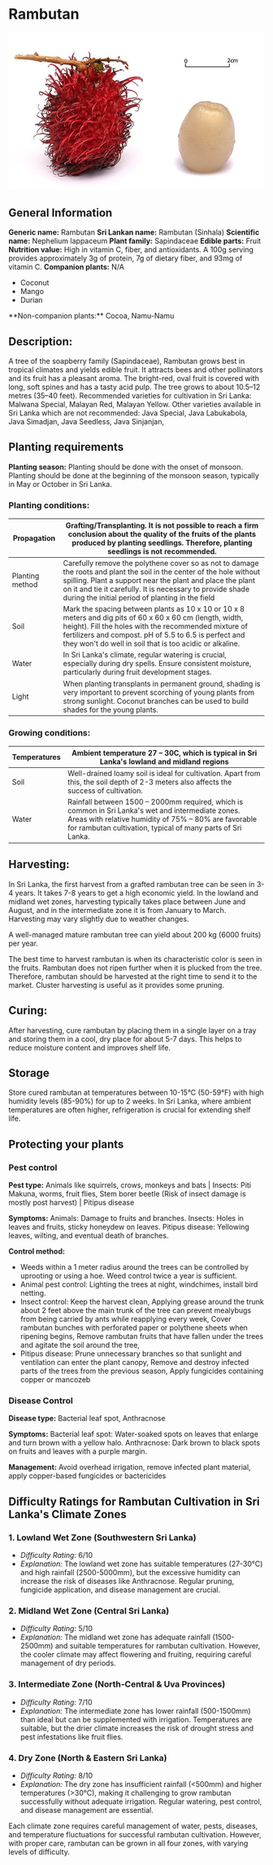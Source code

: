 # Rambutan
![Rambutan.jpeg](../../assets/images/Rambutan.jpeg "Image - Muhammad Mahdi Karim, Wikimedia Commons")

## General Information
**Generic name:** Rambutan
**Sri Lankan name:** Rambutan (Sinhala)
**Scientific name:** Nephelium lappaceum
**Plant family:** <update>Sapindaceae</update>
**Edible parts:** Fruit
**Nutrition value:** <update>High in vitamin C, fiber, and antioxidants. A 100g serving provides approximately 3g of protein, 7g of dietary fiber, and 93mg of vitamin C.</update>
**Companion plants:**
N/A
<update>
- Coconut
- Mango
- Durian
</update>
**Non-companion plants:** Cocoa, Namu-Namu

## Description:
A tree of the soapberry family (Sapindaceae), Rambutan grows best in tropical climates and yields edible fruit. It attracts bees and other pollinators and its fruit has a pleasant aroma. The bright-red, oval fruit is covered with long, soft spines and has a tasty acid pulp. The tree grows to about 10.5–12 metres (35–40 feet). Recommended varieties for cultivation in Sri Lanka: Malwana Special, Malayan Red, Malayan Yellow.
Other varieties available in Sri Lanka which are not recommended: Java Special, Java Labukabola, Java Simadjan, Java Seedless, Java Sinjanjan, 

## Planting requirements
**Planting season:** 
Planting should be done with the onset of monsoon. 
<update>Planting should be done at the beginning of the monsoon season, typically in May or October in Sri Lanka.</update>

### Planting conditions:
| **Propagation** | Grafting/Transplanting. It is not possible to reach a firm conclusion about the quality of the fruits of the plants produced by planting seedlings. Therefore, planting seedlings is not recommended. |
|----|----|
| Planting method | Carefully remove the polythene cover so as not to damage the roots and plant the soil in the center of the hole without spilling. Plant a support near the plant and place the plant on it and tie it carefully. It is necessary to provide shade during the initial period of planting in the field |
| Soil | Mark the spacing between plants as 10 x 10 or 10 x 8 meters and dig pits of 60 x 60 x 60 cm (length, width, height). Fill the holes with the recommended mixture of fertilizers and compost. pH of 5.5 to 6.5 is perfect and they won't do well in soil that is too acidic or alkaline. |
| Water | <update>In Sri Lanka's climate, regular watering is crucial, especially during dry spells. Ensure consistent moisture, particularly during fruit development stages.</update> |
| Light | When planting transplants in permanent ground, shading is very important to prevent scorching of young plants from strong sunlight. Coconut branches can be used to build shades for the young plants. |

### Growing conditions:

| Temperatures | <update>Ambient temperature 27 – 30C, which is typical in Sri Lanka's lowland and midland regions</update> |
|----|----|
| Soil | Well-drained loamy soil is ideal for cultivation. Apart from this, the soil depth of 2-3 meters also affects the success of cultivation. |
| Water | <update>Rainfall between 1500 – 2000mm required, which is common in Sri Lanka's wet and intermediate zones. Areas with relative humidity of 75% – 80% are favorable for rambutan cultivation, typical of many parts of Sri Lanka.</update> |

## Harvesting:
<update>In Sri Lanka, the first harvest from a grafted rambutan tree can be seen in 3-4 years. It takes 7-8 years to get a high economic yield. In the lowland and midland wet zones, harvesting typically takes place between June and August, and in the intermediate zone it is from January to March. Harvesting may vary slightly due to weather changes.</update>

A well-managed mature rambutan tree can yield about 200 kg (6000 fruits) per year.

The best time to harvest rambutan is when its characteristic color is seen in the fruits. Rambutan does not ripen further when it is plucked from the tree. Therefore, rambutan should be harvested at the right time to send it to the market. Cluster harvesting is useful as it provides some pruning.

## Curing:
<update>After harvesting, cure rambutan by placing them in a single layer on a tray and storing them in a cool, dry place for about 5-7 days. This helps to reduce moisture content and improves shelf life.</update>

## Storage
<update>Store cured rambutan at temperatures between 10-15°C (50-59°F) with high humidity levels (85-90%) for up to 2 weeks. In Sri Lanka, where ambient temperatures are often higher, refrigeration is crucial for extending shelf life.</update>

## Protecting your plants
### Pest control
**Pest type:** <update>Animals like squirrels, crows, monkeys and bats | Insects: Piti Makuna, worms, fruit flies, Stem borer beetle (Risk of insect damage is mostly post harvest) | Pitipus disease</update>

**Symptoms:** Animals: Damage to fruits and branches. Insects: Holes in leaves and fruits, sticky honeydew on leaves. Pitipus disease: Yellowing leaves, wilting, and eventual death of branches.

**Control method:**
- Weeds within a 1 meter radius around the trees can be controlled by uprooting or using a hoe. Weed control twice a year is sufficient.
- Animal pest control: Lighting the trees at night, windchimes, install bird netting.
- Insect control: Keep the harvest clean, Applying grease around the trunk about 2 feet above the main trunk of the tree can prevent mealybugs from being carried by ants while reapplying every week, Cover rambutan bunches with perforated paper or polythene sheets when ripening begins, Remove rambutan fruits that have fallen under the trees and agitate the soil around the tree,
- Pitipus disease: Prune unnecessary branches so that sunlight and ventilation can enter the plant canopy, Remove and destroy infected parts of the trees from the previous season, Apply fungicides containing copper or mancozeb

### Disease Control
**Disease type:** Bacterial leaf spot, Anthracnose

**Symptoms:** Bacterial leaf spot: Water-soaked spots on leaves that enlarge and turn brown with a yellow halo. Anthracnose: Dark brown to black spots on fruits and leaves with a purple margin.

**Management:** Avoid overhead irrigation, remove infected plant material, apply copper-based fungicides or bactericides

## Difficulty Ratings for Rambutan Cultivation in Sri Lanka's Climate Zones
### 1. **Lowland Wet Zone (Southwestern Sri Lanka)**
- *Difficulty Rating:* 6/10
- *Explanation:* The lowland wet zone has suitable temperatures (27-30°C) and high rainfall (2500-5000mm), but the excessive humidity can increase the risk of diseases like Anthracnose. Regular pruning, fungicide application, and disease management are crucial.

### 2. **Midland Wet Zone (Central Sri Lanka)**
- *Difficulty Rating:* 5/10
- *Explanation:* The midland wet zone has adequate rainfall (1500-2500mm) and suitable temperatures for rambutan cultivation. However, the cooler climate may affect flowering and fruiting, requiring careful management of dry periods.

### 3. **Intermediate Zone (North-Central & Uva Provinces)**
- *Difficulty Rating:* 7/10
- *Explanation:* The intermediate zone has lower rainfall (500-1500mm) than ideal but can be supplemented with irrigation. Temperatures are suitable, but the drier climate increases the risk of drought stress and pest infestations like fruit flies.

### 4. **Dry Zone (North & Eastern Sri Lanka)**
- *Difficulty Rating:* 8/10
- *Explanation:* The dry zone has insufficient rainfall (<500mm) and higher temperatures (>30°C), making it challenging to grow rambutan successfully without adequate irrigation. Regular watering, pest control, and disease management are essential.

Each climate zone requires careful management of water, pests, diseases, and temperature fluctuations for successful rambutan cultivation. However, with proper care, rambutan can be grown in all four zones, with varying levels of difficulty.
